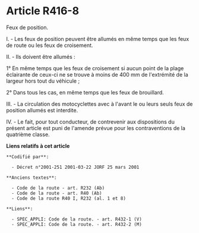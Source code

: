 # Article R416-8

Feux de position.

I. - Les feux de position peuvent être allumés en même temps que les feux de route ou les feux de croisement.

II. - Ils doivent être allumés :

1° En même temps que les feux de croisement si aucun point de la plage éclairante de ceux-ci ne se trouve à moins de 400 mm
de l'extrémité de la largeur hors tout du véhicule ;

2° Dans tous les cas, en même temps que les feux de brouillard.

III. - La circulation des motocyclettes avec à l'avant le ou leurs seuls feux de position allumés est interdite.

IV. - Le fait, pour tout conducteur, de contrevenir aux dispositions du présent article est puni de l'amende prévue pour les
contraventions de la quatrième classe.

**Liens relatifs à cet article**

	**Codifié par**:

	  - Décret n°2001-251 2001-03-22 JORF 25 mars 2001

	**Anciens textes**:

	  - Code de la route - art. R232 (Ab)
	  - Code de la route - art. R40 (Ab)
	  - Code de la route R40 I, R232 (al. 1 et 8)

	**Liens**:

	  - SPEC_APPLI: Code de la route. - art. R432-1 (V)
	  - SPEC_APPLI: Code de la route. - art. R432-2 (M)
